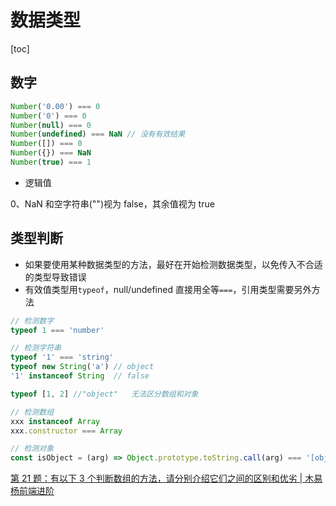# 数据类型
[toc]

## 数字

```js
Number('0.00') === 0
Number('0') === 0
Number(null) === 0
Number(undefined) === NaN // 没有有效结果
Number([]) === 0
Number({}) === NaN
Number(true) === 1
```

- 逻辑值

0、NaN 和空字符串("")视为 false，其余值视为 true

## 类型判断

- 如果要使用某种数据类型的方法，最好在开始检测数据类型，以免传入不合适的类型导致错误
- 有效值类型用`typeof`，null/undefined 直接用全等`===`，引用类型需要另外方法

```js
// 检测数字
typeof 1 === 'number'

// 检测字符串
typeof '1' === 'string'
typeof new String('a') // object
'1' instanceof String  // false

typeof [1, 2] //"object"   无法区分数组和对象

// 检测数组
xxx instanceof Array
xxx.constructor === Array

// 检测对象
const isObject = (arg) => Object.prototype.toString.call(arg) === '[object Object]';
```

[第 21 题：有以下 3 个判断数组的方法，请分别介绍它们之间的区别和优劣 | 木易杨前端进阶](https://muyiy.vip/question/js/21.html)
